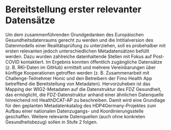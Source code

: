 # Bereitstellung erster relevanter Datensätze
Um dem zusammenführenden Grundgedanken des Europäischen Gesundheitsdatenraums gerecht zu werden und die Intitialversion des Datenmodells einer Realitätsprüfung zu unterziehen, soll es probehalber mit ersten relevanten jedoch unterschiedlichen Metadatensätzen befüllt werden. Dazu wurden zahlreiche datenhaltende Stellen mit Fokus auf Post-COVID kontaktiert. Im Ergebnis konnten öffentlich zugängliche Datensätze (z. B. RKI-Daten im GitHub) ermittelt und mehrere Vereinbarungen über künftige Kooperationen getroffen werden (z. B. Zusammenarbeit mit Challenge-Teilnehmer Honic und den Betreibern der Fimo Health App betreffend die Bereitstellung von Metadaten).
Hervorzuheben ist das Mapping der WIG2-Metadaten auf die Datenstruktur des FDZ Gesundheit, das ermöglicht, die FDZ-Datenstruktur anhand einer ähnlichen Datenquelle hinreichend mit HealthDCAT-AP zu beschreiben. Damit wird eine Grundlage für den geplanten Metadatenkatalog des HDP4Germany-Projektes zum Aufbau einer nationalen Datenzugangs- und Koordinierungsstelle geschaffen.
Weitere relevante Datenquellen (auch ohne konkreten Gesundheitsbezug) sollen in Stufe 2 folgen.
